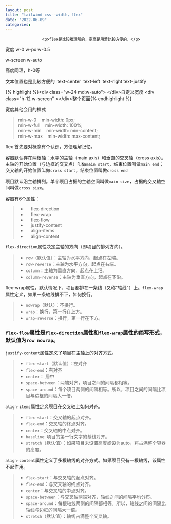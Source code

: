 ```yaml
---
layout: post
title: "tailwind css--width，flex"
date: "2022-06-09"
categories: 
---
```


                    <p>flex是比较难理解的，宽高是用着比较方便的，</p> 
<p>宽度 w-0 w-px w-0.5</p> 
<p>w-screen w-auto</p> 
<p>高度同理，h-0等</p> 
<p>文本位置也是比较方便的  text-center  text-left  text-right text-justify</p> 
{% highlight %}&lt;div class="w-24 md:w-auto"&gt; &lt;/div&gt;自定义宽度
&lt;div class="h-12 w-screen" &gt;&lt;/div&gt;整个页面{% endhighlight %} 
<p>宽度其他会用的样式</p> 
<blockquote> 
 <p>min-w-0    min-width: 0px;<br> min-w-full    min-width: 100%;<br> min-w-min    min-width: min-content;<br> min-w-max    min-width: max-content;</p> 
</blockquote> 
<p>flex 首先要对概念有个认识，方便理解记忆。</p> 
<p>容器默认存在两根轴：水平的主轴（main axis）和垂直的交叉轴（cross axis）。主轴的开始位置（与边框的交叉点）叫做<code>main start</code>，结束位置叫做<code>main end</code>；交叉轴的开始位置叫做<code>cross start</code>，结束位置叫做<code>cross end</code></p> 
<p>项目默认沿主轴排列。单个项目占据的主轴空间叫做<code>main size</code>，占据的交叉轴空间叫做<code>cross size</code>。</p> 
<p>容器有6个属性：</p> 
<blockquote> 
 <ul>
<li>    flex-direction</li>
<li>    flex-wrap</li>
<li>    flex-flow</li>
<li>    justify-content</li>
<li>    align-items</li>
<li>    align-content</li>
</ul>
</blockquote> 
<p><code>flex-direction</code>属性决定主轴的方向（即项目的排列方向）。</p> 
<blockquote> 
 <ul>
<li>
<code>row</code>（默认值）：主轴为水平方向，起点在左端。</li>
<li>
<code>row-reverse</code>：主轴为水平方向，起点在右端。</li>
<li>
<code>column</code>：主轴为垂直方向，起点在上沿。</li>
<li>
<code>column-reverse</code>：主轴为垂直方向，起点在下沿。</li>
</ul>
</blockquote> 
<p>flex-wrap属性，默认情况下，项目都排在一条线（又称"轴线"）上。<code>flex-wrap</code>属性定义，如果一条轴线排不下，如何换行。</p> 
<blockquote> 
 <ul>
<li>
<code>nowrap</code>（默认）：不换行。</li>
<li>
<code>wrap</code>：换行，第一行在上方。</li>
<li>
<code>wrap-reverse</code>：换行，第一行在下方。</li>
</ul>
</blockquote> 
<h3>
<code>flex-flow</code>属性是<code>flex-direction</code>属性和<code>flex-wrap</code>属性的简写形式，默认值为<code>row nowrap</code>。</h3> 
<p><code>justify-content</code>属性定义了项目在主轴上的对齐方式。</p> 
<blockquote> 
 <ul>
<li>
<code>flex-start</code>（默认值）：左对齐</li>
<li>
<code>flex-end</code>：右对齐</li>
<li>
<code>center</code>： 居中</li>
<li>
<code>space-between</code>：两端对齐，项目之间的间隔都相等。</li>
<li>
<code>space-around</code>：每个项目两侧的间隔相等。所以，项目之间的间隔比项目与边框的间隔大一倍。</li>
</ul>
</blockquote> 
<p><code>align-items</code>属性定义项目在交叉轴上如何对齐。</p> 
<blockquote> 
 <ul>
<li>
<code>flex-start</code>：交叉轴的起点对齐。</li>
<li>
<code>flex-end</code>：交叉轴的终点对齐。</li>
<li>
<code>center</code>：交叉轴的中点对齐。</li>
<li>
<code>baseline</code>: 项目的第一行文字的基线对齐。</li>
<li>
<code>stretch</code>（默认值）：如果项目未设置高度或设为auto，将占满整个容器的高度。</li>
</ul>
</blockquote> 
<p><code>align-content</code>属性定义了多根轴线的对齐方式。如果项目只有一根轴线，该属性不起作用。</p> 
<blockquote> 
 <ul>
<li>
<code>flex-start</code>：与交叉轴的起点对齐。</li>
<li>
<code>flex-end</code>：与交叉轴的终点对齐。</li>
<li>
<code>center</code>：与交叉轴的中点对齐。</li>
<li>
<code>space-between</code>：与交叉轴两端对齐，轴线之间的间隔平均分布。</li>
<li>
<code>space-around</code>：每根轴线两侧的间隔都相等。所以，轴线之间的间隔比轴线与边框的间隔大一倍。</li>
<li>
<code>stretch</code>（默认值）：轴线占满整个交叉轴。</li>
</ul>
</blockquote>
                
